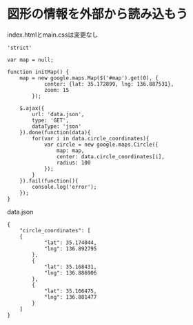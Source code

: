 # 図形の情報を外部から読み込もう

index.htmlとmain.cssは変更なし

    'strict'

    var map = null;

    function initMap() {
        map = new google.maps.Map($('#map').get(0), {
                center: {lat: 35.172899, lng: 136.887531},
                zoom: 15
            });

        $.ajax({
            url: 'data.json',
            type: 'GET',
            dataType: 'json'
        }).done(function(data){
            for(var i in data.circle_coordinates){
                var circle = new google.maps.Circle({
                    map: map,
                    center: data.circle_coordinates[i],
                    radius: 100
                });
            }
        }).fail(function(){
            console.log('error');
        });
    }

data.json

    {
        "circle_coordinates": [
        {
                "lat": 35.174044,
                "lng": 136.892795
            },
            {
                "lat": 35.168431,
                "lng": 136.886906
            },
            {
                "lat": 35.166475,
                "lng": 136.881477
            }
        ]
    }
